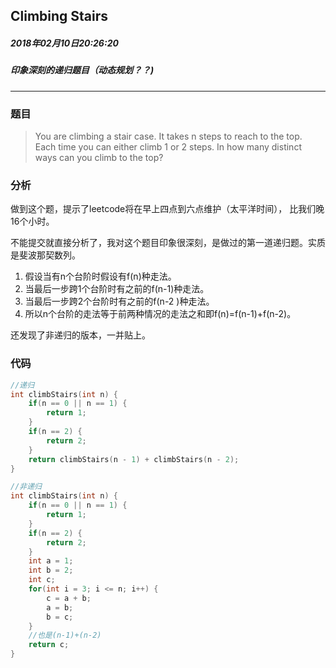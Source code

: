 ## Climbing Stairs
##### 2018年02月10日20:26:20
##### 印象深刻的递归题目（动态规划？？)
***
### 题目
>You are climbing a stair case. It takes n steps to reach to the top.  
Each time you can either climb 1 or 2 steps. In how many distinct ways can you climb to the top?

### 分析
做到这个题，提示了leetcode将在早上四点到六点维护（太平洋时间），
比我们晚16个小时。

不能提交就直接分析了，我对这个题目印象很深刻，是做过的第一道递归题。实质是斐波那契数列。
1. 假设当有n个台阶时假设有f(n)种走法。
3. 当最后一步跨1个台阶时有之前的f(n-1)种走法。
4. 当最后一步跨2个台阶时有之前的f(n-2 )种走法。
5. 所以n个台阶的走法等于前两种情况的走法之和即f(n)=f(n-1)+f(n-2)。

还发现了非递归的版本，一并贴上。
### 代码
```c
//递归
int climbStairs(int n) {
    if(n == 0 || n == 1) {
        return 1;
    } 
    if(n == 2) {
        return 2;
    }
    return climbStairs(n - 1) + climbStairs(n - 2);
} 

//非递归
int climbStairs(int n) {
    if(n == 0 || n == 1) {
        return 1;
    }
    if(n == 2) {
        return 2;
    }
    int a = 1;
    int b = 2;
    int c;
    for(int i = 3; i <= n; i++) {
        c = a + b;
        a = b;
        b = c;
    }
	//也是(n-1)+(n-2)
    return c;
}
```
